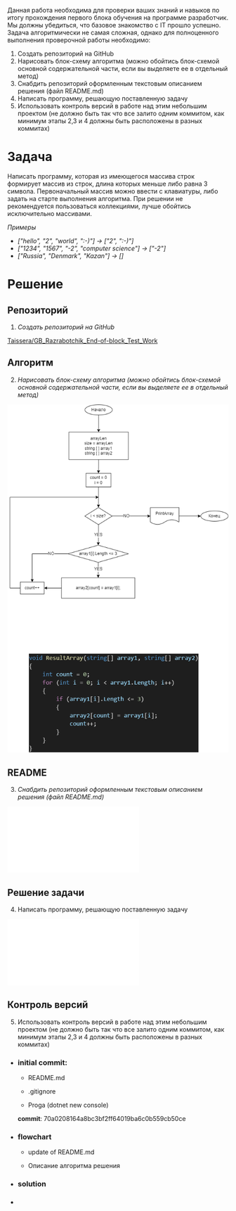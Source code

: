 Данная работа необходима для проверки ваших знаний и навыков по итогу прохождения первого блока обучения на программе разработчик. Мы должны убедиться, что базовое знакомство с IT прошло успешно.
Задача алгоритмически не самая сложная, однако для полноценного выполнения проверочной работы необходимо:
1.	Создать репозиторий на GitHub
2.	Нарисовать блок-схему алгоритма (можно обойтись блок-схемой основной содержательной части, если вы выделяете ее в отдельный метод)
3.	Снабдить репозиторий оформленным текстовым описанием решения (файл README.md)
4.	Написать программу, решающую поставленную задачу
5.	Использовать контроль версий в работе над этим небольшим проектом (не должно быть так что все залито одним коммитом, как минимум этапы 2,3 и 4 должны быть расположены в разных коммитах)

# Задача

Написать программу, которая из имеющегося массива строк формирует массив из строк, длина которых меньше либо равна 3 символа. Первоначальный массив можно ввести с клавиатуры, либо задать на старте выполнения алгоритма. При решении не рекомендуется пользоваться коллекциями, лучше обойтись исключительно массивами.

_*Примеры*_

* _["hello", "2", "world", ":-)"] -> ["2", ":-)"]_
* _["1234", "1567", "-2", "computer science"] -> ["-2"]_
* _["Russia", "Denmark", "Kazan"] -> []_

# Решение
## Репозиторий
1.	_Создать репозиторий на GitHub_

[Taissera/GB_Razrabotchik_End-of-block_Test_Work](https://github.com/Taissera/GB_Razrabotchik_End-of-block_Test_Work.git)

## Алгоритм
2.	_Нарисовать блок-схему алгоритма (можно обойтись блок-схемой основной содержательной части, если вы выделяете ее в отдельный метод)_

![Алгоритм](.\Algoritm.png)

## README
3.	_Снабдить репозиторий оформленным текстовым описанием решения (файл README.md)_

![README](.\README.md)

## Решение задачи
4.	Написать программу, решающую поставленную задачу

![Программа](.\README.md)

## Контроль версий
5.	Использовать контроль версий в работе над этим небольшим проектом (не должно быть так что все залито одним коммитом, как минимум этапы 2,3 и 4 должны быть расположены в разных коммитах)

* ### initial commit: 

    - README.md

    - .gitignore

    - Proga (dotnet new console)

    **commit**: 70a0208164a8bc3bf2ff64019ba6c0b559cb50ce

* ### flowchart

    - update of README.md

    - Описание алгоритма решения

* ### solution

* ###  

